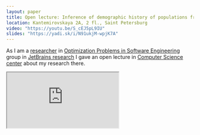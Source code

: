 ```yaml
---
layout: paper
title: Open lecture: Inference of demographic history of populations from genetic data
location: Kantemirovskaya 2A, 2 fl., Saint Petersburg
video: "https://youtu.be/S_cEJ5pL9IU"
slides: "https://yadi.sk/i/N91ukjM-wpjK7A"
---
```


As I am a [researcher](https://research.jetbrains.org/researchers/ekaterina.noskova) in [Optimization Problems in Software Engineering](https://research.jetbrains.org/groups/optimization_problems) group in [JetBrains research](https://research.jetbrains.org/) I gave an open lecture in [Computer Science center](https://compscicenter.ru/) about my research there.

<iframe src="https://youtu.be/S_cEJ5pL9IU">
</iframe>
